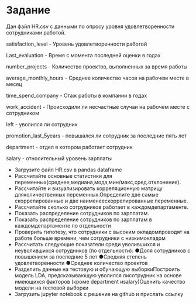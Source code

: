 # Задание
Дан файл HR.csv с данными по опросу уровня удовлетворенности сотрудниками работой.

satisfaction_level​ - Уровень удовлетворенности работой

Last_evaluation ​- Время с момента последней оценки в годах

number_projects​ - Количество проектов, выполненных за время работы

average_monthly_hours​ - Среднее количество часов на рабочем месте в месяц

time_spend_company​ - Стаж работы в компании в годах

work_accident​ - Происходили ли несчастные случаи на рабочем месте с сотрудником

left​ - уволился ли сотрудник

promotion_last_5years​ - повышался ли сотрудник за последние пять лет

department ​- отдел в котором работает сотрудник

salary​ - относительный уровень зарплаты

* Загрузите файл HR.csv в pandas dataframe
* Рассчитайте основные статистики для переменных(среднее,медиана,мода,мин/макс,сред.отклонение).
* Рассчитайте и визуализировать корреляционную матрицу дляколичественных переменных.Определите две самые скоррелированные и две наименеескоррелированные переменные.
* Рассчитайте сколько сотрудников работает в каждомдепартаменте.
* Показать распределение сотрудников по зарплатам.
* Показать распределение сотрудников по зарплатам в каждомдепартаменте по отдельности
* Проверить гипотезу, что сотрудники с высоким окладомпроводят на работе больше времени, чем сотрудники с низкимокладом
* Рассчитать следующие показатели среди уволившихся и неуволившихся сотрудников (по отдельности):
  ●Доля сотрудников с повышением за последние 5 лет
  ●Средняя степень удовлетворенности
  ●Среднее количество проектов
* Разделить данные на тестовую и обучающую выборкиПостроить модель LDA, предсказывающую уволился лисотрудник на основе имеющихся факторов (кроме department иsalary)Оценить качество модели на тестовой выборки
* Загрузить jupyter notebook с решение на github и прислать ссылку
